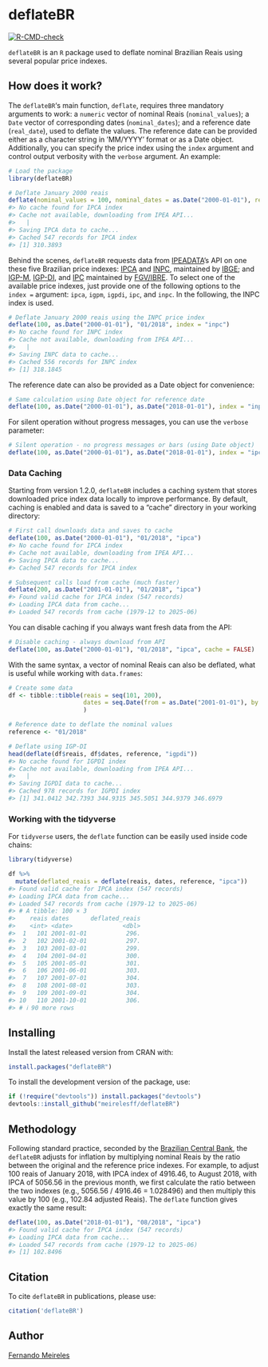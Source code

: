 <!-- README.md is generated from README.Rmd. Please edit that file -->

# deflateBR

<!-- badges: start -->

[![R-CMD-check](https://github.com/meirelesff/deflateBR/actions/workflows/R-CMD-check.yaml/badge.svg)](https://github.com/meirelesff/deflateBR/actions/workflows/R-CMD-check.yaml)
<!-- badges: end -->

`deflateBR` is an `R` package used to deflate nominal Brazilian Reais
using several popular price indexes.

## How does it work?

The `deflateBR`‘s main function, `deflate`, requires three mandatory
arguments to work: a `numeric` vector of nominal Reais
(`nominal_values`); a `Date` vector of corresponding dates
(`nominal_dates`); and a reference date (`real_date`), used to deflate
the values. The reference date can be provided either as a character
string in ’MM/YYYY’ format or as a Date object. Additionally, you can
specify the price index using the `index` argument and control output
verbosity with the `verbose` argument. An example:

``` r
# Load the package
library(deflateBR)

# Deflate January 2000 reais
deflate(nominal_values = 100, nominal_dates = as.Date("2000-01-01"), real_date = "01/2018")
#> No cache found for IPCA index
#> Cache not available, downloading from IPEA API...
#>   |                                                                              |                                                                      |   0%  |                                                                              |=============                                                         |  19%  |                                                                              |=========================================                             |  59%  |                                                                              |===========================================================           |  85%  |                                                                              |==================================================================    |  94%  |                                                                              |======================================================================| 100%
#> Saving IPCA data to cache...
#> Cached 547 records for IPCA index
#> [1] 310.3893
```

Behind the scenes, `deflateBR` requests data from
[IPEADATA](http://www.ipeadata.gov.br/)’s API on one these five
Brazilian price indexes:
[IPCA](https://ww2.ibge.gov.br/english/estatistica/indicadores/precos/inpc_ipca/defaultinpc.shtm)
and
[INPC](https://ww2.ibge.gov.br/english/estatistica/indicadores/precos/inpc_ipca/defaultinpc.shtm),
maintained by [IBGE](https://ww2.ibge.gov.br/home/); and
[IGP-M](http://portalibre.fgv.br/main.jsp?lumChannelId=402880811D8E34B9011D92B6160B0D7D),
[IGP-DI](http://portalibre.fgv.br/main.jsp?lumChannelId=402880811D8E34B9011D92B6160B0D7D),
and
[IPC](http://portalibre.fgv.br/main.jsp?lumChannelId=402880811D8E34B9011D92B7350710C7)
maintained by
[FGV/IBRE](http://portalibre.fgv.br/main.jsp?lumChannelId=402880811D8E2C4C011D8E33F5700158).
To select one of the available price indexes, just provide one of the
following options to the `index =` argument: `ipca`, `igpm`, `igpdi`,
`ipc`, and `inpc`. In the following, the INPC index is used.

``` r
# Deflate January 2000 reais using the INPC price index
deflate(100, as.Date("2000-01-01"), "01/2018", index = "inpc")
#> No cache found for INPC index
#> Cache not available, downloading from IPEA API...
#>   |                                                                              |                                                                      |   0%  |                                                                              |=================================================                     |  70%  |                                                                              |======================================================================| 100%
#> Saving INPC data to cache...
#> Cached 556 records for INPC index
#> [1] 318.1845
```

The reference date can also be provided as a Date object for
convenience:

``` r
# Same calculation using Date object for reference date
deflate(100, as.Date("2000-01-01"), as.Date("2018-01-01"), index = "inpc")
```

For silent operation without progress messages, you can use the
`verbose` parameter:

``` r
# Silent operation - no progress messages or bars (using Date object)
deflate(100, as.Date("2000-01-01"), as.Date("2018-01-01"), index = "ipca", verbose = FALSE)
```

### Data Caching

Starting from version 1.2.0, `deflateBR` includes a caching system that
stores downloaded price index data locally to improve performance. By
default, caching is enabled and data is saved to a “cache” directory in
your working directory:

``` r
# First call downloads data and saves to cache
deflate(100, as.Date("2000-01-01"), "01/2018", "ipca")
#> No cache found for IPCA index
#> Cache not available, downloading from IPEA API...
#> Saving IPCA data to cache...
#> Cached 547 records for IPCA index

# Subsequent calls load from cache (much faster)
deflate(200, as.Date("2001-01-01"), "01/2018", "ipca")
#> Found valid cache for IPCA index (547 records)
#> Loading IPCA data from cache...
#> Loaded 547 records from cache (1979-12 to 2025-06)
```

You can disable caching if you always want fresh data from the API:

``` r
# Disable caching - always download from API
deflate(100, as.Date("2000-01-01"), "01/2018", "ipca", cache = FALSE)
```

With the same syntax, a vector of nominal Reais can also be deflated,
what is useful while working with `data.frames`:

``` r
# Create some data
df <- tibble::tibble(reais = seq(101, 200),
                     dates = seq.Date(from = as.Date("2001-01-01"), by = "month", length.out = 100)
                     )

# Reference date to deflate the nominal values
reference <- "01/2018"

# Deflate using IGP-DI
head(deflate(df$reais, df$dates, reference, "igpdi"))
#> No cache found for IGPDI index
#> Cache not available, downloading from IPEA API...
#>   |                                                                              |                                                                      |   0%  |                                                                              |===============                                                       |  21%  |                                                                              |=================                                                     |  24%  |                                                                              |=====================                                                 |  30%  |                                                                              |=======================================                               |  56%  |                                                                              |======================================================================| 100%
#> Saving IGPDI data to cache...
#> Cached 978 records for IGPDI index
#> [1] 341.0412 342.7393 344.9315 345.5051 344.9379 346.6979
```

### Working with the tidyverse

For `tidyverse` users, the `deflate` function can be easily used inside
code chains:

``` r
library(tidyverse)

df %>%
  mutate(deflated_reais = deflate(reais, dates, reference, "ipca"))
#> Found valid cache for IPCA index (547 records)
#> Loading IPCA data from cache...
#> Loaded 547 records from cache (1979-12 to 2025-06)
#> # A tibble: 100 × 3
#>    reais dates      deflated_reais
#>    <int> <date>              <dbl>
#>  1   101 2001-01-01           296.
#>  2   102 2001-02-01           297.
#>  3   103 2001-03-01           299.
#>  4   104 2001-04-01           300.
#>  5   105 2001-05-01           301.
#>  6   106 2001-06-01           303.
#>  7   107 2001-07-01           304.
#>  8   108 2001-08-01           303.
#>  9   109 2001-09-01           304.
#> 10   110 2001-10-01           306.
#> # ℹ 90 more rows
```

## Installing

Install the latest released version from CRAN with:

``` r
install.packages("deflateBR")
```

To install the development version of the package, use:

``` r
if (!require("devtools")) install.packages("devtools")
devtools::install_github("meirelesff/deflateBR")
```

## Methodology

Following standard practice, seconded by the [Brazilian Central
Bank](https://www3.bcb.gov.br/CALCIDADAO/publico/metodologiaCorrigirIndice.do?method=metodologiaCorrigirIndice),
the `deflateBR` adjusts for inflation by multiplying nominal Reais by
the ratio between the original and the reference price indexes. For
example, to adjust 100 reais of January 2018, with IPCA index of
4916.46, to August 2018, with IPCA of 5056.56 in the previous month, we
first calculate the ratio between the two indexes (e.g., 5056.56 /
4916.46 = 1.028496) and then multiply this value by 100 (e.g., 102.84
adjusted Reais). The `deflate` function gives exactly the same result:

``` r
deflate(100, as.Date("2018-01-01"), "08/2018", "ipca")
#> Found valid cache for IPCA index (547 records)
#> Loading IPCA data from cache...
#> Loaded 547 records from cache (1979-12 to 2025-06)
#> [1] 102.8496
```

## Citation

To cite `deflateBR` in publications, please use:

``` r
citation('deflateBR')
```

## Author

[Fernando Meireles](http://fmeireles.com)
